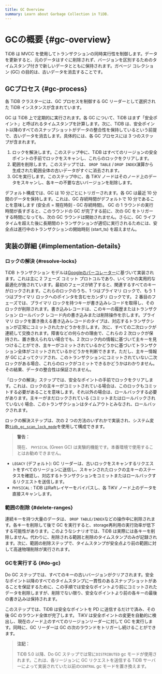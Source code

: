 ```yaml
---
title: GC Overview
summary: Learn about Garbage Collection in TiDB.
---
```


# GCの概要 {#gc-overview}

TiDB は MVCC を使用してトランザクションの同時実行性を制御します。データを更新すると、元のデータはすぐに削除されず、バージョンを区別するためのタイムスタンプ付きで新しいデータとともに保持されます。ガベージ コレクション (GC) の目的は、古いデータを消去することです。

## GCプロセス {#gc-process}

各 TiDB クラスターには、GC プロセスを制御する GC リーダーとして選択された TiDB インスタンスが含まれています。

GC は TiDB 上で定期的に実行されます。各 GC について、TiDB はまず「安全ポイント」と呼ばれるタイムスタンプを計算します。次に、TiDB は、安全ポイント以降のすべてのスナップショットがデータの整合性を保持しているという前提で、古いデータを消去します。具体的には、各 GC プロセスには 3 つのステップが含まれます。

1.  ロックを解決します。このステップ中に、TiDB はすべてのリージョンの安全ポイントの手前でロックをスキャンし、これらのロックをクリアします。
2.  範囲を削除します。このステップでは、 `DROP TABLE` / `DROP INDEX`演算から生成された範囲全体の古いデータがすぐに消去されます。
3.  GCを実行します。このステップ中に、各 TiKV ノードはそのノード上のデータをスキャンし、各キーの不要な古いバージョンを削除します。

デフォルト構成では、GC は 10 分ごとにトリガーされます。各 GC は最近 10 分間のデータを保持します。これは、GC 存続時間がデフォルトで 10 分であることを意味します (安全点 = 現在時刻 - GC 存続時間)。 GC の 1 ラウンドの実行時間が長すぎると、このラウンドの GC が完了する前に、次の GC をトリガーする時間になっても、次の GC ラウンドは開始されません。さらに、GC ライフタイムを超えた後に長期間のトランザクションが適切に実行されるためには、安全点は進行中のトランザクションの開始時刻 (start_ts) を超えません。

## 実装の詳細 {#implementation-details}

### ロックの解決 {#resolve-locks}

TiDB トランザクション モデルは[Googleのパーコレーター](https://ai.google/research/pubs/pub36726)に基づいて実装されます。これは主に 2 フェーズ コミット プロトコルであり、いくつかの実用的な最適化が施されています。最初のフェーズが終了すると、関連するすべてのキーがロックされます。これらのロックのうち、1 つはプライマリ ロックで、もう 1 つはプライマリ ロックへのポインタを含むセカンダリ ロックです。 2 番目のフェーズでは、プライマリ ロックを持つキーが書き込みレコードを取得し、そのロックが削除されます。書き込みレコードは、このキーの履歴またはトランザクション ロールバック レコード内の書き込みまたは削除操作を示します。プライマリ ロックを置き換える書き込みレコードのタイプは、対応するトランザクションが正常にコミットされたかどうかを示します。次に、すべての二次ロックが連続して交換されます。障害などの何らかの理由で、これらの 2 次ロックが保持され、置き換えられない場合でも、2 次ロック内の情報に基づいて主キーを見つけることができ、主キーがコミットされているかどうかに基づいてトランザクション全体がコミットされているかどうかを判断できます。ただし、主キー情報が GC によってクリアされ、このトランザクションにコミットされていない二次ロックがある場合、これらのロックがコミットできるかどうかはわかりません。その結果、データの整合性は保証されません。

「ロックの解決」ステップでは、安全なポイントの手前でロックをクリアします。これは、ロックの主キーがコミットされている場合は、このロックもコミットする必要があることを意味します。それ以外の場合は、ロールバックする必要があります。主キーがまだロックされている (コミットまたはロールバックされていない) 場合、このトランザクションはタイムアウトとみなされ、ロールバックされます。

ロックの解決ステップは、次の 2 つの方法のいずれかで実装され、システム変数[`tidb_gc_scan_lock_mode`](/system-variables.md#tidb_gc_scan_lock_mode-new-in-v50)を使用して構成できます。

> **警告：**
>
> 現在、 `PHYSICAL` (Green GC) は実験的機能です。本番環境で使用することはお勧めできません。

-   `LEGACY` (デフォルト): GC リーダーは、古いロックをスキャンするリクエストをすべてのリージョンに送信し、スキャンされたロックの主キーのステータスを確認し、対応するトランザクションをコミットまたはロールバックするリクエストを送信します。
-   `PHYSICAL` : TiDB はRaftレイヤーをバイパスし、各 TiKV ノード上のデータを直接スキャンします。

### 範囲の削除 {#delete-ranges}

連続キーを持つ大量のデータは、 `DROP TABLE/INDEX`などの操作中に削除されます。各キーを削除して後で GC を実行すると、storage再利用の実行効率が低下する可能性があります。このようなシナリオでは、TiDB は実際には各キーを削除しません。代わりに、削除される範囲と削除のタイムスタンプのみが記録されます。次に、範囲の削除ステップで、タイムスタンプが安全点より前の範囲に対して高速物理削除が実行されます。

### GCを実行する {#do-gc}

Do GC ステップでは、すべてのキーの古いバージョンがクリアされます。安全なポイント以降のすべてのタイムスタンプに一貫性のあるスナップショットがあることを保証するために、この手順では安全なポイントより前にコミットされたデータを削除しますが、削除でない限り、安全なポイントより前の各キーの最後の書き込みは保持されます。

このステップでは、TiDB は安全なポイントを PD に送信するだけで済み、その後 GC のラウンド全体が完了します。 TiKV は安全ポイントの変更を自動的に検出し、現在のノード上のすべてのリージョンリーダーに対して GC を実行します。同時に、GC リーダーは GC の次のラウンドをトリガーし続けることができます。

> **注記：**
>
> TiDB 5.0 以降、Do GC ステップでは常に`DISTRIBUTED` gc モードが使用されます。これは、各リージョンに GC リクエストを送信する TiDB サーバーによって実装されていた以前の`CENTRAL` gc モードを置き換えます。
